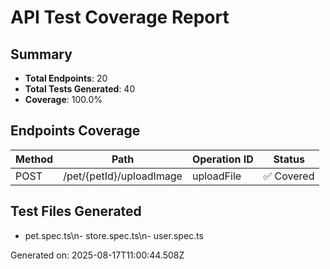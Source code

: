 # API Test Coverage Report

## Summary
- **Total Endpoints**: 20
- **Total Tests Generated**: 40
- **Coverage**: 100.0%

## Endpoints Coverage

| Method | Path | Operation ID | Status |
|--------|------|--------------|--------|
| POST | /pet/{petId}/uploadImage | uploadFile | ✅ Covered |\n| POST | /pet | addPet | ✅ Covered |\n| PUT | /pet | updatePet | ✅ Covered |\n| GET | /pet/findByStatus | findPetsByStatus | ✅ Covered |\n| GET | /pet/findByTags | findPetsByTags | ✅ Covered |\n| GET | /pet/{petId} | getPetById | ✅ Covered |\n| POST | /pet/{petId} | updatePetWithForm | ✅ Covered |\n| DELETE | /pet/{petId} | deletePet | ✅ Covered |\n| GET | /store/inventory | getInventory | ✅ Covered |\n| POST | /store/order | placeOrder | ✅ Covered |\n| GET | /store/order/{orderId} | getOrderById | ✅ Covered |\n| DELETE | /store/order/{orderId} | deleteOrder | ✅ Covered |\n| POST | /user/createWithList | createUsersWithListInput | ✅ Covered |\n| GET | /user/{username} | getUserByName | ✅ Covered |\n| PUT | /user/{username} | updateUser | ✅ Covered |\n| DELETE | /user/{username} | deleteUser | ✅ Covered |\n| GET | /user/login | loginUser | ✅ Covered |\n| GET | /user/logout | logoutUser | ✅ Covered |\n| POST | /user/createWithArray | createUsersWithArrayInput | ✅ Covered |\n| POST | /user | createUser | ✅ Covered |

## Test Files Generated
- pet.spec.ts\n- store.spec.ts\n- user.spec.ts

Generated on: 2025-08-17T11:00:44.508Z
